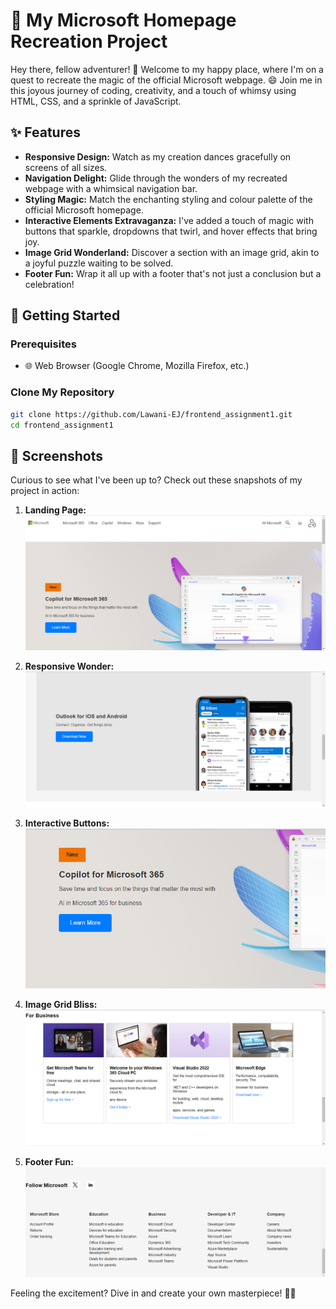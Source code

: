 # 🌈 My Microsoft Homepage Recreation Project

Hey there, fellow adventurer! 🚀 Welcome to my happy place, where I'm on a quest to recreate the magic of the official Microsoft webpage. 😄 Join me in this joyous journey of coding, creativity, and a touch of whimsy using HTML, CSS, and a sprinkle of JavaScript.

## ✨ Features

- **Responsive Design:** Watch as my creation dances gracefully on screens of all sizes.
- **Navigation Delight:** Glide through the wonders of my recreated webpage with a whimsical navigation bar.
- **Styling Magic:** Match the enchanting styling and colour palette of the official Microsoft homepage.
- **Interactive Elements Extravaganza:** I've added a touch of magic with buttons that sparkle, dropdowns that twirl, and hover effects that bring joy.
- **Image Grid Wonderland:** Discover a section with an image grid, akin to a joyful puzzle waiting to be solved.
- **Footer Fun:** Wrap it all up with a footer that's not just a conclusion but a celebration!

## 🚀 Getting Started

### Prerequisites

- 🌐 Web Browser (Google Chrome, Mozilla Firefox, etc.)

### Clone My Repository

```bash
git clone https://github.com/Lawani-EJ/frontend_assignment1.git
cd frontend_assignment1
```

## 🌟 Screenshots

Curious to see what I've been up to? Check out these snapshots of my project in action:

1. **Landing Page:**
![Screenshot-1](<screenshots/Screenshot 2024-02-05 100848.png>)

2. **Responsive Wonder:**
![Screenshot-2](<screenshots/Screenshot 2024-02-05 101053.png>)

3. **Interactive Buttons:**
![Screenshot-3](<screenshots/Screenshot 2024-02-05 102412.png>)

4. **Image Grid Bliss:**
![Screenshot-4](<screenshots/Screenshot 2024-02-05 101121.png>)

5. **Footer Fun:**
![Screenshot-5](<screenshots/Screenshot 2024-02-05 101151.png>)

Feeling the excitement? Dive in and create your own masterpiece! 🎨✨

